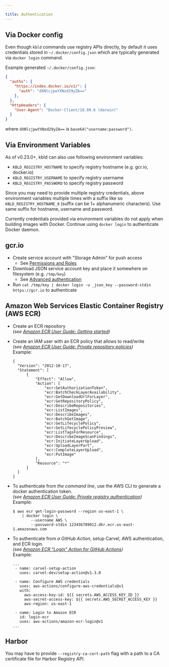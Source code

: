 ```yaml
---

title: Authentication
---
```


## Via Docker config

Even though `kbld` commands use registry APIs directly, by default it uses credentials stored in `~/.docker/config.json` which are typically generated via `docker login` command.

Example generated `~/.docker/config.json`:

```json
{
  "auths": {
    "https://index.docker.io/v1/": {
      "auth": "dXNlcjpwYXNzd29yZA=="
    },
  },
  "HttpHeaders": {
    "User-Agent": "Docker-Client/18.09.6 (darwin)"
  }
}
```

where `dXNlcjpwYXNzd29yZA==` is `base64("username:password")`.

## Via Environment Variables

As of v0.23.0+, kbld can also use following environment variables:

- `KBLD_REGISTRY_HOSTNAME` to specify registry hostname (e.g. gcr.io, docker.io)
- `KBLD_REGISTRY_USERNAME` to specify registry username
- `KBLD_REGISTRY_PASSWORD` to specify registry password

Since you may need to provide multiple registry credentials, above environment variables multiple times with a suffix like so `KBLD_REGISTRY_HOSTNAME_0` (suffix can be 1+ alphanumeric characters). Use same suffix for hostname, username and password.

Currently credentials provided via environment variables do not apply when building images with Docker. Continue using `docker login` to authenticate Docker daemon.

## gcr.io

- Create service account with "Storage Admin" for push access
  - See [Permissions and Roles](https://cloud.google.com/container-registry/docs/access-control#permissions_and_roles)
- Download JSON service account key and place it somewhere on filesystem (e.g. `/tmp/key`)
  - See [Advanced authentication](https://cloud.google.com/container-registry/docs/advanced-authentication#json_key_file)
- Run `cat /tmp/key | docker login -u _json_key --password-stdin https://gcr.io` to authenticate

## Amazon Web Services Elastic Container Registry (AWS ECR)

- Create an ECR repository \
  _(see [Amazon ECR User Guide: Getting started](https://docs.aws.amazon.com/AmazonECR/latest/userguide/getting-started-console.html))_
- Create an IAM user with an ECR policy that allows to read/write \
  _(see [Amazon ECR User Guide: Private repository policies](https://docs.aws.amazon.com/AmazonECR/latest/userguide/repository-policies.html))_ \
  Example:
  ```
  {
    "Version": "2012-10-17",
    "Statement": [
        {
            "Effect": "Allow",
            "Action": [
                "ecr:GetAuthorizationToken",
                "ecr:BatchCheckLayerAvailability",
                "ecr:GetDownloadUrlForLayer",
                "ecr:GetRepositoryPolicy",
                "ecr:DescribeRepositories",
                "ecr:ListImages",
                "ecr:DescribeImages",
                "ecr:BatchGetImage",
                "ecr:GetLifecyclePolicy",
                "ecr:GetLifecyclePolicyPreview",
                "ecr:ListTagsForResource",
                "ecr:DescribeImageScanFindings",
                "ecr:InitiateLayerUpload",
                "ecr:UploadLayerPart",
                "ecr:CompleteLayerUpload",
                "ecr:PutImage"
            ],
            "Resource": "*"
        }
    ]
  }
  ```

- To authenticate from _the command line_, use the AWS CLI to generate a docker authentication token. \
  _(see [Amazon ECR User Guide: Private registry authentication](https://docs.aws.amazon.com/AmazonECR/latest/userguide/registry_auth.html))_ \
  Example:
  ```
  $ aws ecr get-login-password --region us-east-1 \
      | docker login \
          --username AWS \
          --password-stdin 123456789012.dkr.ecr.us-east-1.amazonaws.com
  ```
- To authenticate from _a GitHub Action_, setup Carvel, AWS authentication, and ECR login. \
  _(see [Amazon ECR "Login" Action for GitHub Actions](https://github.com/aws-actions/amazon-ecr-login))_ \
   Example:

   ```
   ...
    - name: carvel-setup-action
      uses: carvel-dev/setup-action@v1.3.0

    - name: Configure AWS credentials
      uses: aws-actions/configure-aws-credentials@v1
      with:
        aws-access-key-id: ${{ secrets.AWS_ACCESS_KEY_ID }}
        aws-secret-access-key: ${{ secrets.AWS_SECRET_ACCESS_KEY }}
        aws-region: us-east-1

    - name: Login to Amazon ECR
      id: login-ecr
      uses: aws-actions/amazon-ecr-login@v1
   ...
   ```



## Harbor

You may have to provide `--registry-ca-cert-path` flag with a path to a CA certificate file for Harbor Registry API.
